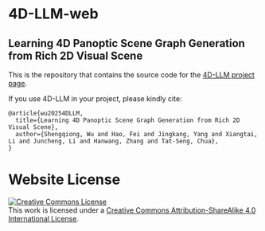 # 4D-LLM-web

## Learning 4D Panoptic Scene Graph Generation from Rich 2D Visual Scene



This is the repository that contains the source code for the [4D-LLM project page](https://chocowu.github.io/4D-LLM-web/).


If you use 4D-LLM in your project, please kindly cite:
```
@article{wu20254DLLM,
  title={Learning 4D Panoptic Scene Graph Generation from Rich 2D Visual Scene},
  author={Shengqiong, Wu and Hao, Fei and Jingkang, Yang and Xiangtai, Li and Juncheng, Li and Hanwang, Zhang and Tat-Seng, Chua},
}
```


# Website License
<a rel="license" href="http://creativecommons.org/licenses/by-sa/4.0/"><img alt="Creative Commons License" style="border-width:0" src="https://i.creativecommons.org/l/by-sa/4.0/88x31.png" /></a><br />This work is licensed under a <a rel="license" href="http://creativecommons.org/licenses/by-sa/4.0/">Creative Commons Attribution-ShareAlike 4.0 International License</a>.
